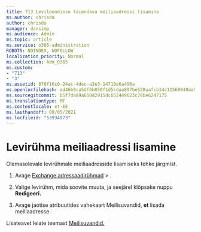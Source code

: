 ```yaml
---
title: 713 Leviloendisse täiendava meiliaadressi lisamine
ms.author: chrisda
author: chrisda
manager: dansimp
ms.audience: Admin
ms.topic: article
ms.service: o365-administration
ROBOTS: NOINDEX, NOFOLLOW
localization_priority: Normal
ms.collection: Adm_O365
ms.custom:
- "713"
- "3"
ms.assetid: 870f16c0-24ac-4dec-a3e3-14719e6a496a
ms.openlocfilehash: ad46b9ca5df6b050f1d5cdaa897be528aafcb14c11568049aa512c4f65645392
ms.sourcegitcommit: b5f7da89a650d2915dc652449623c78be6247175
ms.translationtype: MT
ms.contentlocale: et-EE
ms.lasthandoff: 08/05/2021
ms.locfileid: "53934973"
---
```

# <a name="add-an-email-address-for-a-distribution-group"></a>Levirühma meiliaadressi lisamine

Olemasolevale levirühmale meiliaadresside lisamiseks tehke järgmist.

1. Avage  [Exchange adressaadirühmad](https://outlook.office365.com/ecp/) \> .

2. Valige levirühm, mida soovite muuta, ja seejärel klõpsake nuppu **Redigeeri.**

3. Avage jaotise atribuutides vahekaart Meilisuvandid, **et** lisada meiliaadresse. 

Lisateavet leiate teemast [Meilisuvandid.](https://technet.microsoft.com/library/bb124513.aspx#emailoptions)
